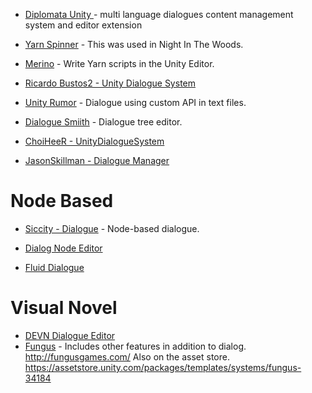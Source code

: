 
* [Diplomata Unity ](https://github.com/brunurd/diplomata-unity) - multi language dialogues content management system and editor extension
* [Yarn Spinner](https://github.com/thesecretlab/YarnSpinner) - This was used in Night In The Woods.
* [Merino](https://github.com/radiatoryang/merino) - Write Yarn scripts in the Unity Editor.
* [Ricardo Bustos2 - Unity Dialogue System](https://github.com/RicardoBustos2/UnityDialogueSystem)
* [Unity Rumor](https://github.com/exodrifter/unity-rumor) - Dialogue using custom API in text files.
* [Dialogue Smiith](https://github.com/code51/dialoguesmith) - Dialogue tree editor.
* [ChoiHeeR - UnityDialogueSystem](https://github.com/ChoiHeeR/UnityDialogueSystem)

* [JasonSkillman - Dialogue Manager](https://github.com/JasonSkillman/Dialogue-Manager)
# Node Based
* [Siccity - Dialogue](https://github.com/Siccity/Dialogue) - Node-based dialogue.
* [Dialog Node Editor](https://github.com/alee12131415/Dialog-Node-Editor)

* [Fluid Dialogue](https://github.com/ashblue/fluid-dialogue)

# Visual Novel

* [DEVN Dialogue Editor](https://github.com/DillonHandyside/DEVN-DialogueEditorForVisualNovels)
* [Fungus](https://github.com/snozbot/fungus) - Includes other features in addition to dialog. http://fungusgames.com/ Also on the asset store.  https://assetstore.unity.com/packages/templates/systems/fungus-34184

